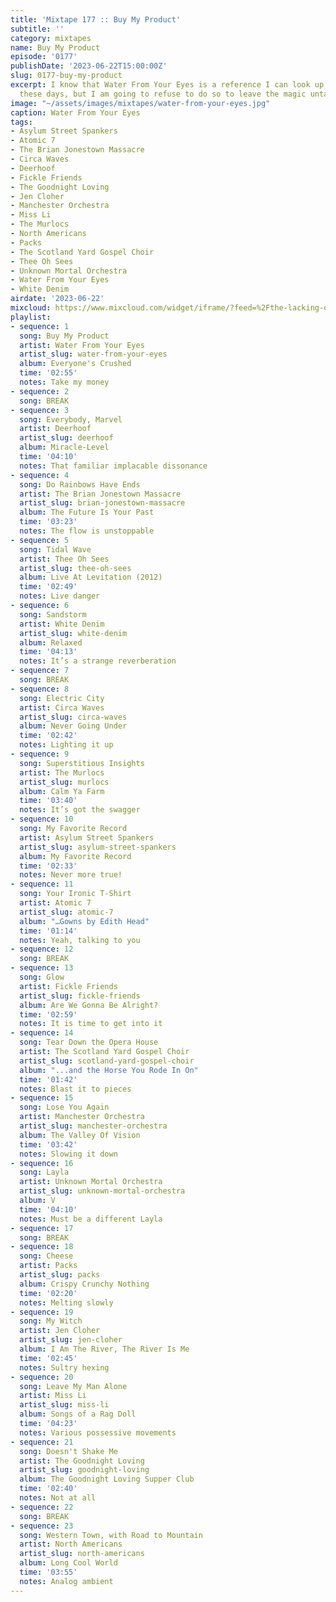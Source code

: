 ```yaml
---
title: 'Mixtape 177 :: Buy My Product'
subtitle: ''
category: mixtapes
name: Buy My Product
episode: '0177'
publishDate: '2023-06-22T15:00:00Z'
slug: 0177-buy-my-product
excerpt: I know that Water From Your Eyes is a reference I can look up in a second
  these days, but I am going to refuse to do so to leave the magic untainted.
image: "~/assets/images/mixtapes/water-from-your-eyes.jpg"
caption: Water From Your Eyes
tags:
- Asylum Street Spankers
- Atomic 7
- The Brian Jonestown Massacre
- Circa Waves
- Deerhoof
- Fickle Friends
- The Goodnight Loving
- Jen Cloher
- Manchester Orchestra
- Miss Li
- The Murlocs
- North Americans
- Packs
- The Scotland Yard Gospel Choir
- Thee Oh Sees
- Unknown Mortal Orchestra
- Water From Your Eyes
- White Denim
airdate: '2023-06-22'
mixcloud: https://www.mixcloud.com/widget/iframe/?feed=%2Fthe-lacking-org%2Fpx0qtj-177-buy-my-product%2F&hide_artwork=1&hide_cover=1&light=1
playlist:
- sequence: 1
  song: Buy My Product
  artist: Water From Your Eyes
  artist_slug: water-from-your-eyes
  album: Everyone's Crushed
  time: '02:55'
  notes: Take my money
- sequence: 2
  song: BREAK
- sequence: 3
  song: Everybody, Marvel
  artist: Deerhoof
  artist_slug: deerhoof
  album: Miracle-Level
  time: '04:10'
  notes: That familiar implacable dissonance
- sequence: 4
  song: Do Rainbows Have Ends
  artist: The Brian Jonestown Massacre
  artist_slug: brian-jonestown-massacre
  album: The Future Is Your Past
  time: '03:23'
  notes: The flow is unstoppable
- sequence: 5
  song: Tidal Wave
  artist: Thee Oh Sees
  artist_slug: thee-oh-sees
  album: Live At Levitation (2012)
  time: '02:49'
  notes: Live danger
- sequence: 6
  song: Sandstorm
  artist: White Denim
  artist_slug: white-denim
  album: Relaxed
  time: '04:13'
  notes: It’s a strange reverberation
- sequence: 7
  song: BREAK
- sequence: 8
  song: Electric City
  artist: Circa Waves
  artist_slug: circa-waves
  album: Never Going Under
  time: '02:42'
  notes: Lighting it up
- sequence: 9
  song: Superstitious Insights
  artist: The Murlocs
  artist_slug: murlocs
  album: Calm Ya Farm
  time: '03:40'
  notes: It’s got the swagger
- sequence: 10
  song: My Favorite Record
  artist: Asylum Street Spankers
  artist_slug: asylum-street-spankers
  album: My Favorite Record
  time: '02:33'
  notes: Never more true!
- sequence: 11
  song: Your Ironic T-Shirt
  artist: Atomic 7
  artist_slug: atomic-7
  album: "…Gowns by Edith Head"
  time: '01:14'
  notes: Yeah, talking to you
- sequence: 12
  song: BREAK
- sequence: 13
  song: Glow
  artist: Fickle Friends
  artist_slug: fickle-friends
  album: Are We Gonna Be Alright?
  time: '02:59'
  notes: It is time to get into it
- sequence: 14
  song: Tear Down the Opera House
  artist: The Scotland Yard Gospel Choir
  artist_slug: scotland-yard-gospel-choir
  album: "...and the Horse You Rode In On"
  time: '01:42'
  notes: Blast it to pieces
- sequence: 15
  song: Lose You Again
  artist: Manchester Orchestra
  artist_slug: manchester-orchestra
  album: The Valley Of Vision
  time: '03:42'
  notes: Slowing it down
- sequence: 16
  song: Layla
  artist: Unknown Mortal Orchestra
  artist_slug: unknown-mortal-orchestra
  album: V
  time: '04:10'
  notes: Must be a different Layla
- sequence: 17
  song: BREAK
- sequence: 18
  song: Cheese
  artist: Packs
  artist_slug: packs
  album: Crispy Crunchy Nothing
  time: '02:20'
  notes: Melting slowly
- sequence: 19
  song: My Witch
  artist: Jen Cloher
  artist_slug: jen-cloher
  album: I Am The River, The River Is Me
  time: '02:45'
  notes: Sultry hexing
- sequence: 20
  song: Leave My Man Alone
  artist: Miss Li
  artist_slug: miss-li
  album: Songs of a Rag Doll
  time: '04:23'
  notes: Various possessive movements
- sequence: 21
  song: Doesn't Shake Me
  artist: The Goodnight Loving
  artist_slug: goodnight-loving
  album: The Goodnight Loving Supper Club
  time: '02:40'
  notes: Not at all
- sequence: 22
  song: BREAK
- sequence: 23
  song: Western Town, with Road to Mountain
  artist: North Americans
  artist_slug: north-americans
  album: Long Cool World
  time: '03:55'
  notes: Analog ambient
---
```


